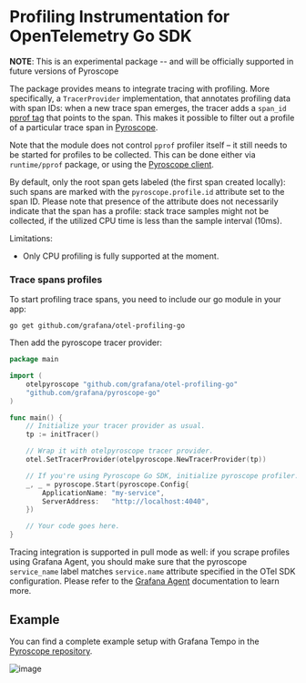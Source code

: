 # Profiling Instrumentation for OpenTelemetry Go SDK

**NOTE**: This is an experimental package -- and will be officially supported in future versions of Pyroscope

The package provides means to integrate tracing with profiling. More specifically, a `TracerProvider` implementation,
that annotates profiling data with span IDs: when a new trace span emerges, the tracer adds a `span_id` [pprof tag](https://github.com/google/pprof/blob/master/doc/README.md#tag-filtering)
that points to the span. This makes it possible to filter out a profile of a particular trace span in [Pyroscope](https://pyroscope.io).

Note that the module does not control `pprof` profiler itself – it still needs to be started for profiles to be
collected. This can be done either via `runtime/pprof` package, or using the [Pyroscope client](https://github.com/grafana/pyroscope-go).

By default, only the root span gets labeled (the first span created locally): such spans are marked with the
`pyroscope.profile.id` attribute set to the span ID. Please note that presence of the attribute does not necessarily
indicate that the span has a profile: stack trace samples might not be collected, if the utilized CPU time is
less than the sample interval (10ms).

Limitations:
- Only CPU profiling is fully supported at the moment.

### Trace spans profiles

To start profiling trace spans, you need to include our go module in your app:

```
go get github.com/grafana/otel-profiling-go
```

Then add the pyroscope tracer provider:

```go
package main

import (
	otelpyroscope "github.com/grafana/otel-profiling-go"
	"github.com/grafana/pyroscope-go"
)

func main() {
	// Initialize your tracer provider as usual.
	tp := initTracer()

	// Wrap it with otelpyroscope tracer provider.
	otel.SetTracerProvider(otelpyroscope.NewTracerProvider(tp))

	// If you're using Pyroscope Go SDK, initialize pyroscope profiler.
	_, _ = pyroscope.Start(pyroscope.Config{
		ApplicationName: "my-service",
		ServerAddress:   "http://localhost:4040",
	})

	// Your code goes here.
}
```

Tracing integration is supported in pull mode as well: if you scrape profiles using Grafana Agent, you should
make sure that the pyroscope `service_name` label matches `service.name` attribute specified in the OTel SDK configuration.
Please refer to the [Grafana Agent](https://grafana.com/docs/pyroscope/latest/configure-client/grafana-agent/go_pull/)
documentation to learn more.

## Example

You can find a complete example setup with Grafana Tempo in the [Pyroscope repository](https://github.com/grafana/pyroscope/tree/main/examples/tracing/golang-push).

![image](https://github.com/grafana/otel-profiling-go/assets/12090599/31e33cd1-818b-4116-b952-c9ec7b1fb593)
